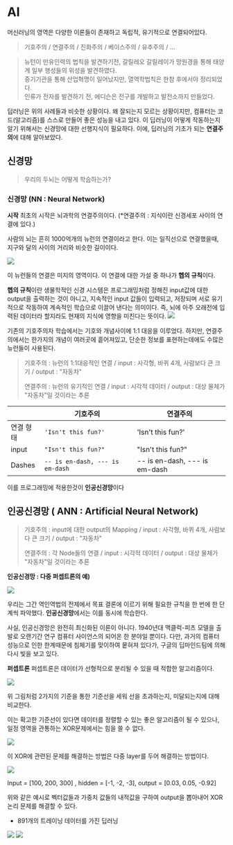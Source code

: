 # AI 
머신러닝의 영역은 다양한 이론들이 존재하고 독립적,  유기적으로 연결되어있다.

> 기호주의  /  연결주의  /  진화주의  /  베이스주의  /  유추주의  /  ...
  
  
> 뉴턴이 만유인력의 법칙을 발견하기전, 갈릴레오 갈릴레이가 망원경을 통해 태양계 일부 행성들의 위성을 발견하였다.  
> 증기기관을 통해 산업혁명이 일어났지만, 열역학법칙은 한참 후에서야 정리되었다.  
> 인류가 전자를 발견하기 전, 에디슨은 전구를 개발하고 발전소까지 만들었다. 

  
딥러닝은 위의 사례들과 비슷한 상황이다.
왜 잘되는지 모르는 상황이지만, 컴퓨터는 코드(알고리즘)를 스스로 만들어 좋은 성능을 내고 있다.
이 딥러닝이 어떻게 작동하는지 알기 위해서는 신경망에 대한 선행지식이 필요하다.
이에, 딥러닝의 기초가 되는 **연결주의**에 대해 알아보았다.  

## 신경망
> 우리의 두뇌는 어떻게 학습하는가?

### 신경망 (NN : Neural Network)

**시작**
최초의 시작은 뇌과학의 연결주의이다. (*연결주의 : 지식이란 신경세포 사이의 연결에 있다.)

사람의 뇌는 흔히 1000억개의 뉴런의 연결이라고 한다. 
이는 일직선으로 연결했을때, 지구와 달의 사이의 거리와 비슷한 길이이다.


<img src=./image/1_EarthnMoon.jpg>

이 뉴런들의 연결은 미지의 영역이다. 
이 연결에 대한 가설 중 하나가 **헵의 규칙**이다. 


**헵의 규칙**이란 
생물학적인 신경 시스템은 프로그래밍처럼 정해진 input값에 대한 output을 출력하는 것이 아니고, 
지속적인 input 값들이 입력되고, 저장되며 서로 유기적으로 작동하여 계속적인 학습으로 이끌어 낸다는 의미이다.
즉, 뇌에 아주 오래전에 입력된 데이터라 할지라도 현재의 지식에 영향을 미친다는 뜻이다.
<img src=./image/neuron.png>


 기존의 기호주의자 학습에서는 기호와 개념사이에 1:1 대응을 이루었다.
 하지만, 연결주의에서는 한가지의 개념이 여러곳에 흩어져있고,
 단순한 정보를 표현하는데에도 수많은 뉴런들이 사용된다.

>기호주의 : 뉴런의 1:1대응적인 연결  /   input : 사각형, 바퀴 4개, 사람보다 큰 크기   /   output : "자동차" 
>
>연결주의 : 뉴런의  유기적인 연결  /    input : 시각적 데이터  /    output : 대상 물체가 "자동차"일 것이라는 추론

|                |기호주의                         |연결주의                         |
|----------------|-------------------------------|-----------------------------|
|연결 형태|`'Isn't this fun?'`            |'Isn't this fun?'            |
|input          |`"Isn't this fun?"`            |"Isn't this fun?"            |
|Dashes          |`-- is en-dash, --- is em-dash`|-- is en-dash, --- is em-dash|
이를 프로그래밍에 적용한것이 **인공신경망**이다

## 인공신경망 ( ANN : Artificial Neural Network)


>기호주의 : input에 대한 output의 Mapping  /   input : 사각형, 바퀴 4개, 사람보다 큰 크기   /   output : "자동차" 
>
>연결주의 : 각 Node들의 연결  /   input : 시각적 데이터  /   output : 대상 물체가 "자동차"일 것이라는 추론

**인공신경망 : 다중 퍼셉트론의 예)**

<img src=./image/ANN.png>


우리는 그간 역인역법의 전제에서 목표 결론에 이르기 위해 필요한 규칙을 한 번에 한 단계씩 파악했다. **인공신경망**에서는 이를 동시에 학습한다.

사실, 인공신경망은 완전히 최신화된 이론이 아니다. 
1940년대 맥클럭-피츠 모델을 출발로 오랜기간 연구 컴퓨터 사이언스의 되어온 한 분야일 뿐이다.
다만, 과거의 컴퓨터 성능으로 인한 한계때문에 침체기를 맞이하여 뭍혀져 있다가, 
구글의 딥마인드팀에 의해 다시 빛을 보고 있다.


**퍼셉트론**
퍼셉트론은 데이터가 선형적으로 분리될 수 있을 때 적합한 알고리즘이다.  

<img src=./image/perceptron.png>

위 그림처럼 2가지의 기준을 통한 기준선을 세워 선을 초과하는지, 미달되는지에 대해 비교한다.

이는 확고한 기준선이 있다면 데이터를 정렬할 수 있는 좋은 알고리즘이 될 수 있으나,
일정 영역을 관통하는 XOR문제에서는 힘을 쓸 수 없다.

<img src=./image/percepXOR.png>

이 XOR에 관련된 문제를 해결하는 방법은 다중 layer를 두어 해결하는 방법이다.

<img src=./image/mulper.png>

 Input = [100, 200, 300] ,   hidden = [-1, -2, -3],  output = [0.03, 0.05, -0.92]
 
위와 같은 예시로 벡터값들과 가중치 값들의 내적값을 구하여 output을 뽑아내어
XOR논리 문제를 해결할 수 있다.


* 891개의 트레이닝 데이터를 가진 딥러닝

<img src=./image/kerascode.png>
<img src=./image/keras.png>
<!--stackedit_data:
eyJoaXN0b3J5IjpbLTIxMTUwNDM1MjYsODYzMzIyOTcxLC0xMj
Y5ODY1MzkzLDExNDg3NzIwMjEsMjAzNzM2OTM5MiwxMzM2ODYy
MzM5LDE2MTIwMTU2MjIsLTMwNjI1MDc1MywtNzM4OTYwODExLD
E1MTYyMjY4ODAsLTEzNjU1NDQyLDI1NzkxMjIxNywtOTc3NTI3
MjIxLC0xODcwMzM4ODMzLC0yMDA3MzgyOTc2LC02MDY2NzEyND
IsLTM2NTE1MTAzM119
-->